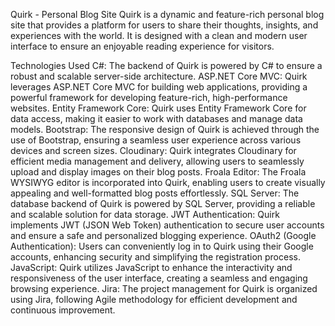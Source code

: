 Quirk - Personal Blog Site
Quirk is a dynamic and feature-rich personal blog site that provides a platform for users to share their thoughts, insights, and experiences with the world. It is designed with a clean and modern user interface to ensure an enjoyable reading experience for visitors.

Technologies Used
C#: The backend of Quirk is powered by C# to ensure a robust and scalable server-side architecture.
ASP.NET Core MVC: Quirk leverages ASP.NET Core MVC for building web applications, providing a powerful framework for developing feature-rich, high-performance websites.
Entity Framework Core: Quirk uses Entity Framework Core for data access, making it easier to work with databases and manage data models.
Bootstrap: The responsive design of Quirk is achieved through the use of Bootstrap, ensuring a seamless user experience across various devices and screen sizes.
Cloudinary: Quirk integrates Cloudinary for efficient media management and delivery, allowing users to seamlessly upload and display images on their blog posts.
Froala Editor: The Froala WYSIWYG editor is incorporated into Quirk, enabling users to create visually appealing and well-formatted blog posts effortlessly.
SQL Server: The database backend of Quirk is powered by SQL Server, providing a reliable and scalable solution for data storage.
JWT Authentication: Quirk implements JWT (JSON Web Token) authentication to secure user accounts and ensure a safe and personalized blogging experience.
OAuth2 (Google Authentication): Users can conveniently log in to Quirk using their Google accounts, enhancing security and simplifying the registration process.
JavaScript: Quirk utilizes JavaScript to enhance the interactivity and responsiveness of the user interface, creating a seamless and engaging browsing experience.
Jira: The project management for Quirk is organized using Jira, following Agile methodology for efficient development and continuous improvement.
